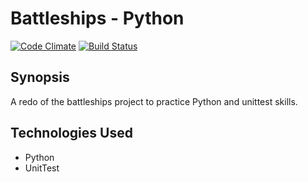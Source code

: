 Battleships - Python
=======================

[![Code Climate](https://codeclimate.com/github/dwatson62/battleships-python/badges/gpa.svg)](https://codeclimate.com/github/dwatson62/battleships-python)  [![Build Status](https://travis-ci.org/dwatson62/battleships-python.svg?branch=master)](https://travis-ci.org/dwatson62/battleships-python)

## Synopsis

A redo of the battleships project to practice Python and unittest skills.

## Technologies Used

- Python
- UnitTest
